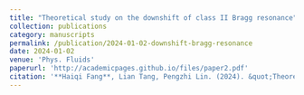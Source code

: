 ```yaml
---
title: "Theoretical study on the downshift of class II Bragg resonance"
collection: publications
category: manuscripts
permalink: /publication/2024-01-02-downshift-bragg-resonance
date: 2024-01-02
venue: 'Phys. Fluids'
paperurl: 'http://academicpages.github.io/files/paper2.pdf'
citation: '**Haiqi Fang**, Lian Tang, Pengzhi Lin. (2024). &quot;Theoretical study on the downshift of class II Bragg resonance.&quot; <i>Phys. Fluids</i>, 36: 017103. [doi: 10.1063/5.0178754](https://doi.org/10.1063/5.0178754)'
---
```


